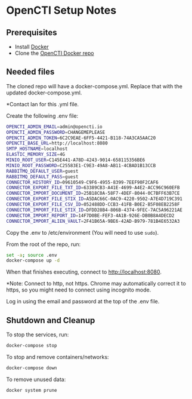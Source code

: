 # OpenCTI Setup Notes

## Prerequisites

- Install [Docker](https://docs.docker.com/get-docker/)
- Clone the [OpenCTI Docker repo](https://github.com/OpenCTI-Platform/docker)

## Needed files

The cloned repo will have a docker-compose.yml. Replace that with the updated docker-compose.yml.

*Contact Ian for this .yml file.

Create the following .env file:

```zsh
OPENCTI_ADMIN_EMAIL=admin@opencti.io
OPENCTI_ADMIN_PASSWORD=CHANGEMEPLEASE
OPENCTI_ADMIN_TOKEN=6C2C9EAE-6FF5-4421-B118-74A3CA5AAC20
OPENCTI_BASE_URL=http://localhost:8080
SMTP_HOSTNAME=localhost
ELASTIC_MEMORY_SIZE=4G
MINIO_ROOT_USER=C145E441-A78D-4243-9014-658115356BE6
MINIO_ROOT_PASSWORD=C25583E1-C9E3-49A8-AB11-4CBAD1B13CCB
RABBITMQ_DEFAULT_USER=guest
RABBITMQ_DEFAULT_PASS=guest
CONNECTOR_HISTORY_ID=09610549-C9F6-4955-8399-7EEF90F2CAF6
CONNECTOR_EXPORT_FILE_TXT_ID=63389CB3-A41E-4699-A4E2-ACC96C960EFB
CONNECTOR_IMPORT_DOCUMENT_ID=25B18C0A-58F7-4DEF-8044-0C7BFF63B7CE
CONNECTOR_EXPORT_FILE_STIX_ID=A5DAC66C-0AC9-4220-9502-A7E4D719C391
CONNECTOR_EXPORT_FILE_CSV_ID=052488DD-CCB3-41FB-B0E2-B5F08EB2258F
CONNECTOR_IMPORT_FILE_STIX_ID=DFDD28B4-806B-4374-9FEC-7AC5A96221AE
CONNECTOR_IMPORT_REPORT_ID=14F7D0BE-FEF3-4A1B-926E-DB0B8A4DECD2
CONNECTOR_IMPORT_ALIEN_VAULT=2F41B65A-9BE6-42AD-B979-781B4E6532A3
```

Copy the .env to /etc/environment (You will need to use `sudo`).

From the root of the repo, run:

```zsh
set -a; source .env
docker-compose up -d
```

When that finishes executing, connect to <http://localhost:8080>.

*Note: Connect to http, not https. Chrome may automatically correct it to https, so you might need to connect using incognito mode.

Log in using the email and password at the top of the .env file.

## Shutdown and Cleanup

To stop the services, run:

```zsh
docker-compose stop
```

To stop and remove containers/networks:

```zsh
docker-compose down
```

To remove unused data:

```zsh
docker system prune
```
